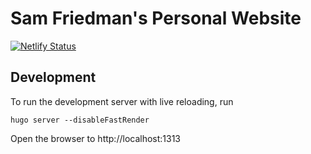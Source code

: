 # Sam Friedman's Personal Website

[![Netlify Status](https://api.netlify.com/api/v1/badges/0eadaf1e-3175-485d-88dc-edb73413f25c/deploy-status)](https://app.netlify.com/sites/agitated-fermi-2ef063/deploys)

## Development

To run the development server with live reloading, run
```
hugo server --disableFastRender
```
Open the browser to http://localhost:1313